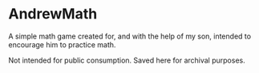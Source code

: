 # AndrewMath

A simple math game created for, and with the help of my son, intended to encourage him to practice math.

Not intended for public consumption. Saved here for archival purposes.

